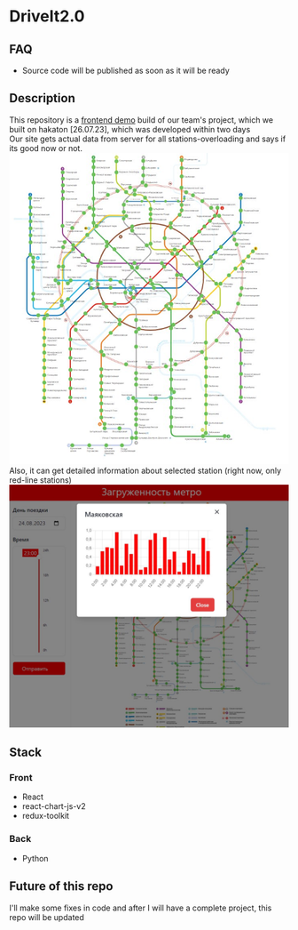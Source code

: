 # DriveIt2.0
## FAQ
- Source code will be published as soon as it will be ready

## Description
This repository is a [frontend demo](https://k372470.github.io/driveIt2.0) build of our team's project, which we built on hakaton \[26.07.23\], which was developed within two days
</br>
Our site gets actual data from server for all stations-overloading and says if its good now or not.
![image-all](images/all-stations.jpg)
</br>
Also, it can get detailed information about selected station (right now, only red-line stations)
![image-details](images/station-details.jpg)

## Stack

### Front
 - React
 - react-chart-js-v2
 - redux-toolkit

### Back
 - Python

## Future of this repo
I'll make some fixes in code and after I will have a complete project, this repo will be updated
